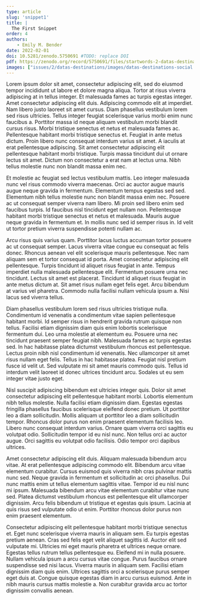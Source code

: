 ```yaml
---
type: article
slug: 'snippet1'
title: |
  The First Snippet
order: 4
authors:
    - Emily M. Bender
date: 2022-02-01
doi: 10.5281/zenodo.5750691 #TODO: replace DOI
pdf: https://zenodo.org/record/5750691/files/startwords-2-datas-destinations.pdf #TODO: replace PDF
images: ["issues/2/datas-destinations/images/datas-destinations-social.png"] #TODO: replace social image
---
```


Lorem ipsum dolor sit amet, consectetur adipiscing elit, sed do eiusmod tempor incididunt ut labore et dolore magna aliqua. Tortor at risus viverra adipiscing at in tellus integer. Et malesuada fames ac turpis egestas integer. Amet consectetur adipiscing elit duis. Adipiscing commodo elit at imperdiet. Nam libero justo laoreet sit amet cursus. Diam phasellus vestibulum lorem sed risus ultricies. Tellus integer feugiat scelerisque varius morbi enim nunc faucibus a. Porttitor massa id neque aliquam vestibulum morbi blandit cursus risus. Morbi tristique senectus et netus et malesuada fames ac. Pellentesque habitant morbi tristique senectus et. Feugiat in ante metus dictum. Proin libero nunc consequat interdum varius sit amet. A iaculis at erat pellentesque adipiscing. Sit amet consectetur adipiscing elit pellentesque habitant morbi tristique. Turpis massa tincidunt dui ut ornare lectus sit amet. Dictum non consectetur a erat nam at lectus urna. Nibh tellus molestie nunc non blandit massa enim nec.

Et molestie ac feugiat sed lectus vestibulum mattis. Leo integer malesuada nunc vel risus commodo viverra maecenas. Orci ac auctor augue mauris augue neque gravida in fermentum. Elementum tempus egestas sed sed. Elementum nibh tellus molestie nunc non blandit massa enim nec. Posuere ac ut consequat semper viverra nam libero. Mi proin sed libero enim sed faucibus turpis. Id faucibus nisl tincidunt eget nullam non. Pellentesque habitant morbi tristique senectus et netus et malesuada. Mauris augue neque gravida in fermentum et. In mollis nunc sed id semper risus in. Id velit ut tortor pretium viverra suspendisse potenti nullam ac.

Arcu risus quis varius quam. Porttitor lacus luctus accumsan tortor posuere ac ut consequat semper. Lacus viverra vitae congue eu consequat ac felis donec. Rhoncus aenean vel elit scelerisque mauris pellentesque. Nec nam aliquam sem et tortor consequat id porta. Amet consectetur adipiscing elit pellentesque. Turpis tincidunt id aliquet risus feugiat in ante. Tempus imperdiet nulla malesuada pellentesque elit. Fermentum posuere urna nec tincidunt. Lectus sit amet est placerat. Tincidunt id aliquet risus feugiat in ante metus dictum at. Sit amet risus nullam eget felis eget. Arcu bibendum at varius vel pharetra. Commodo nulla facilisi nullam vehicula ipsum a. Nisi lacus sed viverra tellus.

Diam phasellus vestibulum lorem sed risus ultricies tristique nulla. Condimentum id venenatis a condimentum vitae sapien pellentesque habitant morbi. Id semper risus in hendrerit gravida rutrum quisque non tellus. Facilisi etiam dignissim diam quis enim lobortis scelerisque fermentum dui. Leo urna molestie at elementum eu. Posuere urna nec tincidunt praesent semper feugiat nibh. Malesuada fames ac turpis egestas sed. In hac habitasse platea dictumst vestibulum rhoncus est pellentesque. Lectus proin nibh nisl condimentum id venenatis. Nec ullamcorper sit amet risus nullam eget felis. Tellus in hac habitasse platea. Feugiat nisl pretium fusce id velit ut. Sed vulputate mi sit amet mauris commodo quis. Tellus id interdum velit laoreet id donec ultrices tincidunt arcu. Sodales ut eu sem integer vitae justo eget.

Nisl suscipit adipiscing bibendum est ultricies integer quis. Dolor sit amet consectetur adipiscing elit pellentesque habitant morbi. Lobortis elementum nibh tellus molestie. Nulla facilisi etiam dignissim diam. Egestas egestas fringilla phasellus faucibus scelerisque eleifend donec pretium. Ut porttitor leo a diam sollicitudin. Mollis aliquam ut porttitor leo a diam sollicitudin tempor. Rhoncus dolor purus non enim praesent elementum facilisis leo. Libero nunc consequat interdum varius. Ornare quam viverra orci sagittis eu volutpat odio. Sollicitudin tempor id eu nisl nunc. Non tellus orci ac auctor augue. Orci sagittis eu volutpat odio facilisis. Odio tempor orci dapibus ultrices.

Amet consectetur adipiscing elit duis. Aliquam malesuada bibendum arcu vitae. At erat pellentesque adipiscing commodo elit. Bibendum arcu vitae elementum curabitur. Cursus euismod quis viverra nibh cras pulvinar mattis nunc sed. Neque gravida in fermentum et sollicitudin ac orci phasellus. Dui nunc mattis enim ut tellus elementum sagittis vitae. Tempor id eu nisl nunc mi ipsum. Malesuada bibendum arcu vitae elementum curabitur vitae nunc sed. Platea dictumst vestibulum rhoncus est pellentesque elit ullamcorper dignissim. Arcu felis bibendum ut tristique et egestas quis ipsum. Lacinia at quis risus sed vulputate odio ut enim. Porttitor rhoncus dolor purus non enim praesent elementum.

Consectetur adipiscing elit pellentesque habitant morbi tristique senectus et. Eget nunc scelerisque viverra mauris in aliquam sem. Eu turpis egestas pretium aenean. Cras sed felis eget velit aliquet sagittis id. Auctor elit sed vulputate mi. Ultricies mi eget mauris pharetra et ultrices neque ornare. Egestas tellus rutrum tellus pellentesque eu. Eleifend mi in nulla posuere. Nullam vehicula ipsum a arcu cursus vitae congue. Purus faucibus ornare suspendisse sed nisi lacus. Viverra mauris in aliquam sem. Facilisi etiam dignissim diam quis enim. Ultrices sagittis orci a scelerisque purus semper eget duis at. Congue quisque egestas diam in arcu cursus euismod. Ante in nibh mauris cursus mattis molestie a. Non curabitur gravida arcu ac tortor dignissim convallis aenean.